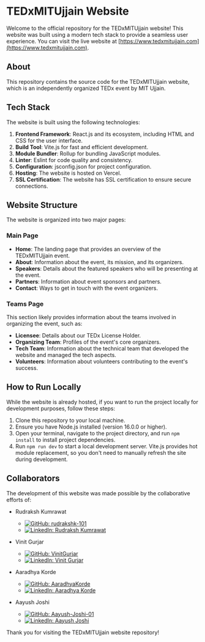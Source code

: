 # TEDxMITUjjain Website

Welcome to the official repository for the TEDxMITUjjain website! This website was built using a modern tech stack to provide a seamless user experience. You can visit the live website at [https://www.tedxmitujjain.com](https://www.tedxmitujjain.com).

## About

This repository contains the source code for the TEDxMITUjjain website, which is an independently organized TEDx event by MIT Ujjain.

## Tech Stack

The website is built using the following technologies:

1. **Frontend Framework**: React.js and its ecosystem, including HTML and CSS for the user interface.
2. **Build Tool**: Vite.js for fast and efficient development.
3. **Module Bundler**: Rollup for bundling JavaScript modules.
4. **Linter**: Eslint for code quality and consistency.
5. **Configuration**: jsconfig.json for project configuration.
6. **Hosting**: The website is hosted on Vercel.
7. **SSL Certification**: The website has SSL certification to ensure secure connections.

## Website Structure

The website is organized into two major pages:

### Main Page

- **Home**: The landing page that provides an overview of the TEDxMITUjjain event.
- **About**: Information about the event, its mission, and its organizers.
- **Speakers**: Details about the featured speakers who will be presenting at the event.
- **Partners**: Information about event sponsors and partners.
- **Contact**: Ways to get in touch with the event organizers.

### Teams Page

This section likely provides information about the teams involved in organizing the event, such as:

- **Licensee**: Details about our TEDx License Holder.
- **Organizing Team**: Profiles of the event's core organizers.
- **Tech Team**: Information about the technical team that developed the website and managed the tech aspects.
- **Volunteers**: Information about volunteers contributing to the event's success.

## How to Run Locally

While the website is already hosted, if you want to run the project locally for development purposes, follow these steps:

1. Clone this repository to your local machine.
2. Ensure you have Node.js installed (version 16.0.0 or higher).
3. Open your terminal, navigate to the project directory, and run `npm install` to install project dependencies.
4. Run `npm run dev` to start a local development server. Vite.js provides hot module replacement, so you don't need to manually refresh the site during development.

## Collaborators

The development of this website was made possible by the collaborative efforts of:

- Rudraksh Kumrawat 
  - [![GitHub: rudrakshk-101](https://img.shields.io/badge/GitHub-rudrakshk--101-%23121011.svg?logo=github&logoColor=white&labelColor=black)](https://github.com/rudrakshk-101)
  - [![LinkedIn: Rudraksh Kumrawat](https://img.shields.io/badge/LinkedIn-Rudraksh%20Kumrawat-%23121011.svg?logo=linkedin&logoColor=white&labelColor=blue)](https://www.linkedin.com/in/rudraksh-kumrawat-81aa5a1b4)

- Vinit Gurjar 
  - [![GitHub: VinitGurjar](https://img.shields.io/badge/GitHub-VinitGurjar-%23121011.svg?logo=github&logoColor=white&labelColor=black)](https://github.com/VinitGurjar)
  - [![LinkedIn: Vinit Gurjar](https://img.shields.io/badge/LinkedIn-Vinit%20Gurjar-%23121011.svg?logo=linkedin&logoColor=white&labelColor=blue)](https://www.linkedin.com/in/vinit-gurjar-48280921a/)

- Aaradhya Korde 
  - [![GitHub: AaradhyaKorde](https://img.shields.io/badge/GitHub-AaradhyaKorde-%23121011.svg?logo=github&logoColor=white&labelColor=black)](https://github.com/AaradhyaKorde)
  - [![LinkedIn: Aaradhya Korde](https://img.shields.io/badge/LinkedIn-Aaradhya%20Korde-%23121011.svg?logo=linkedin&logoColor=white&labelColor=blue)](https://www.linkedin.com/in/aaradhya-korde/)

- Aayush Joshi 
  - [![GitHub: Aayush-Joshi-01](https://img.shields.io/badge/GitHub-Aayush--Joshi--01-%23121011.svg?logo=github&logoColor=white&labelColor=black)](https://github.com/Aayush-Joshi-01)
  - [![LinkedIn: Aayush Joshi](https://img.shields.io/badge/LinkedIn-Aayush%20Joshi-%23121011.svg?logo=linkedin&logoColor=white&labelColor=blue)](https://linkedin.com/in/aayush-joshi01)


Thank you for visiting the TEDxMITUjjain website repository!


